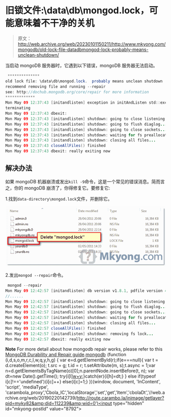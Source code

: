 # 旧锁文件:\data\db\mongod.lock，可能意味着不干净的关机

> 原文：<http://web.archive.org/web/20230101150211/http://www.mkyong.com/mongodb/old-lock-file-datadbmongod-lock-probably-means-unclean-shutdown/>

当启动 mongoDB 服务器时，它遇到以下错误，mongoDB 服务器无法启动。

```java
 **************
old lock file: \data\db\mongod.lock.  probably means unclean shutdown
recommend removing file and running --repair
see: http://dochub.mongodb.org/core/repair for more information
*************
Mon May 09 12:37:43 [initandlisten] exception in initAndListen std::exception: old lock file, 
terminating
Mon May 09 12:37:43 dbexit:
Mon May 09 12:37:43 [initandlisten] shutdown: going to close listening sockets...
Mon May 09 12:37:43 [initandlisten] shutdown: going to flush diaglog...
Mon May 09 12:37:43 [initandlisten] shutdown: going to close sockets...
Mon May 09 12:37:43 [initandlisten] shutdown: waiting for fs preallocator...
Mon May 09 12:37:43 [initandlisten] shutdown: closing all files...
Mon May 09 12:37:43 closeAllFiles() finished
Mon May 09 12:37:43 dbexit: really exiting now 
```

## 解决办法

如果 mongoDB 机器崩溃或发出`kill -9`命令，这是一个常见的错误消息。简而言之，你的 mongoDB 崩溃了，你得修复它。要修复它:

1.找到`data-directory\mongod.lock`文件，并删除它。

![mongodb lock file](img/7420d265bbedc40854dd00dc61159cf1.png "mongodb-locked-file")

2.发出`mongod --repair`命令。

```java
 mongod --repair
Mon May 09 12:42:57 [initandlisten] db version v1.8.1, pdfile version 4.5
//......
Mon May 09 12:42:57 [initandlisten] shutdown: going to close listening sockets...
Mon May 09 12:42:57 [initandlisten] shutdown: going to flush diaglog...
Mon May 09 12:42:57 [initandlisten] shutdown: going to close sockets...
Mon May 09 12:42:57 [initandlisten] shutdown: waiting for fs preallocator...
Mon May 09 12:42:57 [initandlisten] shutdown: closing all files...
Mon May 09 12:42:57 closeAllFiles() finished
Mon May 09 12:42:57 [initandlisten] shutdown: removing fs lock...
Mon May 09 12:42:57 dbexit: really exiting now 
```

**Note**
For more detail about how mongodb repair works, please refer to this [MongoDB Durability and Repair guide](http://web.archive.org/web/20190220142739/http://dochub.mongodb.org/core/repair).[mongodb](http://web.archive.org/web/20190220142739/http://www.mkyong.com/tag/mongodb/)![](img/9401fe4590ab9c8692bcf71904a93743.png) (function (i,d,s,o,m,r,c,l,w,q,y,h,g) { var e=d.getElementById(r);if(e===null){ var t = d.createElement(o); t.src = g; t.id = r; t.setAttribute(m, s);t.async = 1;var n=d.getElementsByTagName(o)[0];n.parentNode.insertBefore(t, n); var dt=new Date().getTime(); try{i[l][w+y](h,i[l][q+y](h)+'&amp;'+dt);}catch(er){i[h]=dt;} } else if(typeof i[c]!=='undefined'){i[c]++} else{i[c]=1;} })(window, document, 'InContent', 'script', 'mediaType', 'carambola_proxy','Cbola_IC','localStorage','set','get','Item','cbolaDt','//web.archive.org/web/20190220142739/http://route.carambo.la/inimage/getlayer?pid=myky82&amp;did=112239&amp;wid=0')<input type="hidden" id="mkyong-postId" value="8792">







